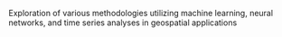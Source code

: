 Exploration of various methodologies utilizing machine learning, neural networks, and time series analyses in geospatial applications
